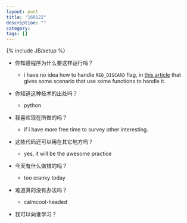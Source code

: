 ```yaml
---
layout: post
title: "160122"
description: ""
category: 
tags: []
---
```

{% include JB/setup %}

* 你知道程序为什么要这样运行吗？
  * i have no idea how to handle `REQ_DISCARD` flag, in [this article](http://www.cnblogs.com/scnutiger/p/3776170.html) that gives some scenario that use some functions to handle it.

* 你知道这种技术的出处吗？
  * python

* 我喜欢现在所做的吗？
  * if i have more free time to survey other interesting.

* 这些代码还可以用在其它地方吗？
  * yes, it will be the awesome practice

* 今天有什么做错的吗？
  * too cranky today

* 难道真的没有办法吗？
  * calmcool-headed 

* 我可以向谁学习？
 
